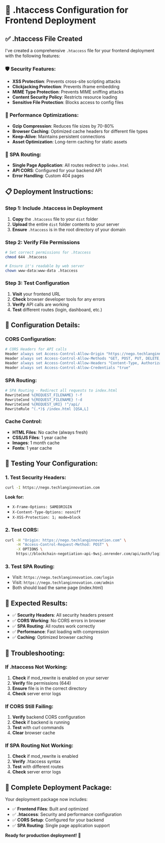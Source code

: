 # 🔧 .htaccess Configuration for Frontend Deployment

## ✅ **.htaccess File Created**

I've created a comprehensive `.htaccess` file for your frontend deployment with the following features:

### 🛡️ **Security Features:**
- **XSS Protection**: Prevents cross-site scripting attacks
- **Clickjacking Protection**: Prevents iframe embedding
- **MIME Type Protection**: Prevents MIME sniffing attacks
- **Content Security Policy**: Restricts resource loading
- **Sensitive File Protection**: Blocks access to config files

### 🚀 **Performance Optimizations:**
- **Gzip Compression**: Reduces file sizes by 70-80%
- **Browser Caching**: Optimized cache headers for different file types
- **Keep-Alive**: Maintains persistent connections
- **Asset Optimization**: Long-term caching for static assets

### 🔄 **SPA Routing:**
- **Single Page Application**: All routes redirect to `index.html`
- **API CORS**: Configured for your backend API
- **Error Handling**: Custom 404 pages

## 📋 **Deployment Instructions:**

### **Step 1: Include .htaccess in Deployment**
1. **Copy** the `.htaccess` file to your `dist` folder
2. **Upload** the entire `dist` folder contents to your server
3. **Ensure** `.htaccess` is in the root directory of your domain

### **Step 2: Verify File Permissions**
```bash
# Set correct permissions for .htaccess
chmod 644 .htaccess

# Ensure it's readable by web server
chown www-data:www-data .htaccess
```

### **Step 3: Test Configuration**
1. **Visit** your frontend URL
2. **Check** browser developer tools for any errors
3. **Verify** API calls are working
4. **Test** different routes (login, dashboard, etc.)

## 🔧 **Configuration Details:**

### **CORS Configuration:**
```apache
# CORS Headers for API calls
Header always set Access-Control-Allow-Origin "https://nego.techlanginnovation.com"
Header always set Access-Control-Allow-Methods "GET, POST, PUT, DELETE, OPTIONS"
Header always set Access-Control-Allow-Headers "Content-Type, Authorization, X-Requested-With"
Header always set Access-Control-Allow-Credentials "true"
```

### **SPA Routing:**
```apache
# SPA Routing - Redirect all requests to index.html
RewriteCond %{REQUEST_FILENAME} !-f
RewriteCond %{REQUEST_FILENAME} !-d
RewriteCond %{REQUEST_URI} !^/api/
RewriteRule ^(.*)$ /index.html [QSA,L]
```

### **Cache Control:**
- **HTML Files**: No cache (always fresh)
- **CSS/JS Files**: 1 year cache
- **Images**: 1 month cache
- **Fonts**: 1 year cache

## 🧪 **Testing Your Configuration:**

### **1. Test Security Headers:**
```bash
curl -I https://nego.techlanginnovation.com
```
**Look for:**
- `X-Frame-Options: SAMEORIGIN`
- `X-Content-Type-Options: nosniff`
- `X-XSS-Protection: 1; mode=block`

### **2. Test CORS:**
```bash
curl -H "Origin: https://nego.techlanginnovation.com" \
     -H "Access-Control-Request-Method: POST" \
     -X OPTIONS \
     https://blockchain-negotiation-api-9wsj.onrender.com/api/auth/login
```

### **3. Test SPA Routing:**
- Visit: `https://nego.techlanginnovation.com/login`
- Visit: `https://nego.techlanginnovation.com/admin`
- Both should load the same page (index.html)

## 🎯 **Expected Results:**

- ✅ **Security Headers**: All security headers present
- ✅ **CORS Working**: No CORS errors in browser
- ✅ **SPA Routing**: All routes work correctly
- ✅ **Performance**: Fast loading with compression
- ✅ **Caching**: Optimized browser caching

## 🔧 **Troubleshooting:**

### **If .htaccess Not Working:**
1. **Check** if mod_rewrite is enabled on your server
2. **Verify** file permissions (644)
3. **Ensure** file is in the correct directory
4. **Check** server error logs

### **If CORS Still Failing:**
1. **Verify** backend CORS configuration
2. **Check** if backend is running
3. **Test** with curl commands
4. **Clear** browser cache

### **If SPA Routing Not Working:**
1. **Check** if mod_rewrite is enabled
2. **Verify** .htaccess syntax
3. **Test** with different routes
4. **Check** server error logs

## 🚀 **Complete Deployment Package:**

Your deployment package now includes:
- ✅ **Frontend Files**: Built and optimized
- ✅ **.htaccess**: Security and performance configuration
- ✅ **CORS Setup**: Configured for your backend
- ✅ **SPA Routing**: Single page application support

**Ready for production deployment!** 🎉
